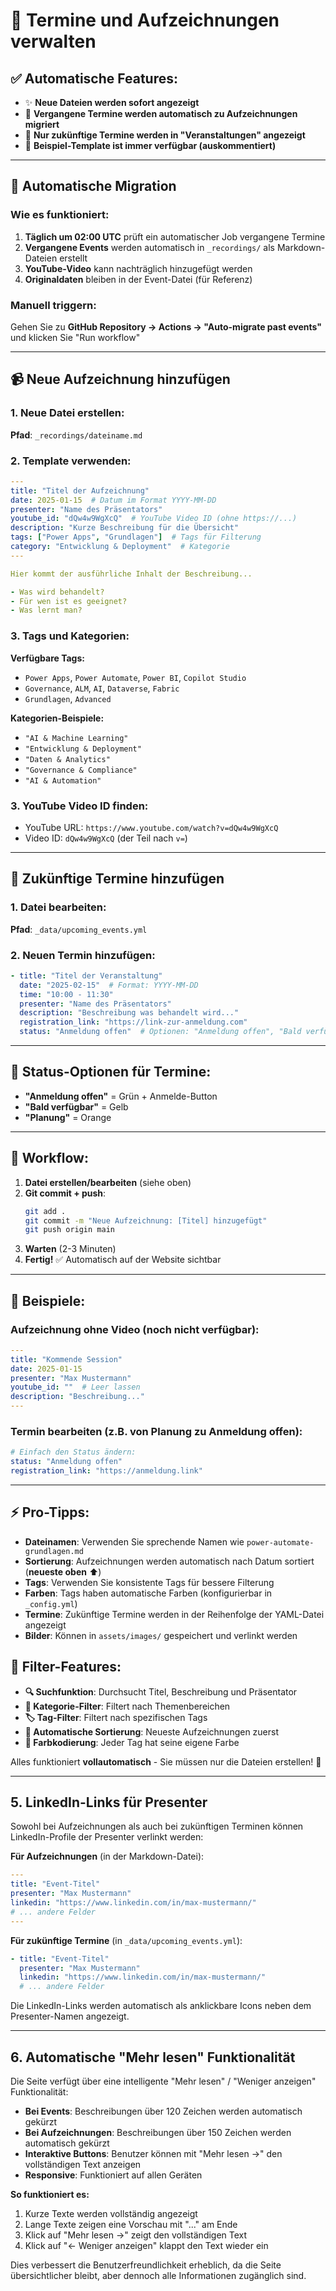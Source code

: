 # 📅 Termine und Aufzeichnungen verwalten

## ✅ **Automatische Features**: 
- ✨ **Neue Dateien werden sofort angezeigt**
- 🤖 **Vergangene Termine werden automatisch zu Aufzeichnungen migriert**
- 📅 **Nur zukünftige Termine werden in "Veranstaltungen" angezeigt**
- 💾 **Beispiel-Template ist immer verfügbar (auskommentiert)**

---

## 🤖 **Automatische Migration**

### Wie es funktioniert:
1. **Täglich um 02:00 UTC** prüft ein automatischer Job vergangene Termine
2. **Vergangene Events** werden automatisch in `_recordings/` als Markdown-Dateien erstellt
3. **YouTube-Video** kann nachträglich hinzugefügt werden
4. **Originaldaten** bleiben in der Event-Datei (für Referenz)

### Manuell triggern:
Gehen Sie zu **GitHub Repository → Actions → "Auto-migrate past events"** und klicken Sie "Run workflow"

---

## 📹 **Neue Aufzeichnung hinzufügen**

### 1. Neue Datei erstellen:
**Pfad**: `_recordings/dateiname.md`

### 2. Template verwenden:
```yaml
---
title: "Titel der Aufzeichnung"
date: 2025-01-15  # Datum im Format YYYY-MM-DD
presenter: "Name des Präsentators"
youtube_id: "dQw4w9WgXcQ"  # YouTube Video ID (ohne https://...)
description: "Kurze Beschreibung für die Übersicht"
tags: ["Power Apps", "Grundlagen"]  # Tags für Filterung
category: "Entwicklung & Deployment"  # Kategorie
---

Hier kommt der ausführliche Inhalt der Beschreibung...

- Was wird behandelt?
- Für wen ist es geeignet?
- Was lernt man?
```

### 3. **Tags und Kategorien**:

**Verfügbare Tags:**
- `Power Apps`, `Power Automate`, `Power BI`, `Copilot Studio`
- `Governance`, `ALM`, `AI`, `Dataverse`, `Fabric`
- `Grundlagen`, `Advanced`

**Kategorien-Beispiele:**
- `"AI & Machine Learning"`
- `"Entwicklung & Deployment"`
- `"Daten & Analytics"`
- `"Governance & Compliance"`
- `"AI & Automation"`

### 3. YouTube Video ID finden:
- YouTube URL: `https://www.youtube.com/watch?v=dQw4w9WgXcQ`
- Video ID: `dQw4w9WgXcQ` (der Teil nach `v=`)

---

## 📅 **Zukünftige Termine hinzufügen**

### 1. Datei bearbeiten:
**Pfad**: `_data/upcoming_events.yml`

### 2. Neuen Termin hinzufügen:
```yaml
- title: "Titel der Veranstaltung"
  date: "2025-02-15"  # Format: YYYY-MM-DD
  time: "10:00 - 11:30"
  presenter: "Name des Präsentators"
  description: "Beschreibung was behandelt wird..."
  registration_link: "https://link-zur-anmeldung.com"
  status: "Anmeldung offen"  # Optionen: "Anmeldung offen", "Bald verfügbar", "Planung"
```

---

## 🎨 **Status-Optionen für Termine**:

- **"Anmeldung offen"** = Grün + Anmelde-Button
- **"Bald verfügbar"** = Gelb  
- **"Planung"** = Orange

---

## 🚀 **Workflow**:

1. **Datei erstellen/bearbeiten** (siehe oben)
2. **Git commit + push**:
   ```bash
   git add .
   git commit -m "Neue Aufzeichnung: [Titel] hinzugefügt"
   git push origin main
   ```
3. **Warten** (2-3 Minuten) 
4. **Fertig!** ✅ Automatisch auf der Website sichtbar

---

## 📝 **Beispiele**:

### Aufzeichnung ohne Video (noch nicht verfügbar):
```yaml
---
title: "Kommende Session"
date: 2025-01-15
presenter: "Max Mustermann"
youtube_id: ""  # Leer lassen
description: "Beschreibung..."
---
```

### Termin bearbeiten (z.B. von Planung zu Anmeldung offen):
```yaml
# Einfach den Status ändern:
status: "Anmeldung offen"
registration_link: "https://anmeldung.link"
```

---

## ⚡ **Pro-Tipps**:

- **Dateinamen**: Verwenden Sie sprechende Namen wie `power-automate-grundlagen.md`
- **Sortierung**: Aufzeichnungen werden automatisch nach Datum sortiert (**neueste oben** ⬆️)
- **Tags**: Verwenden Sie konsistente Tags für bessere Filterung
- **Farben**: Tags haben automatische Farben (konfigurierbar in `_config.yml`)
- **Termine**: Zukünftige Termine werden in der Reihenfolge der YAML-Datei angezeigt
- **Bilder**: Können in `assets/images/` gespeichert und verlinkt werden

## 🎯 **Filter-Features**:

- **🔍 Suchfunktion**: Durchsucht Titel, Beschreibung und Präsentator
- **📂 Kategorie-Filter**: Filtert nach Themenbereichen
- **🏷️ Tag-Filter**: Filtert nach spezifischen Tags
- **📅 Automatische Sortierung**: Neueste Aufzeichnungen zuerst
- **🎨 Farbkodierung**: Jeder Tag hat seine eigene Farbe

Alles funktioniert **vollautomatisch** - Sie müssen nur die Dateien erstellen! 🎉

---

## 5. LinkedIn-Links für Presenter

Sowohl bei Aufzeichnungen als auch bei zukünftigen Terminen können LinkedIn-Profile der Presenter verlinkt werden:

**Für Aufzeichnungen** (in der Markdown-Datei):
```yaml
---
title: "Event-Titel"
presenter: "Max Mustermann"
linkedin: "https://www.linkedin.com/in/max-mustermann/"
# ... andere Felder
---
```

**Für zukünftige Termine** (in `_data/upcoming_events.yml`):
```yaml
- title: "Event-Titel"
  presenter: "Max Mustermann"
  linkedin: "https://www.linkedin.com/in/max-mustermann/"
  # ... andere Felder
```

Die LinkedIn-Links werden automatisch als anklickbare Icons neben dem Presenter-Namen angezeigt.

---

## 6. Automatische "Mehr lesen" Funktionalität

Die Seite verfügt über eine intelligente "Mehr lesen" / "Weniger anzeigen" Funktionalität:

- **Bei Events**: Beschreibungen über 120 Zeichen werden automatisch gekürzt
- **Bei Aufzeichnungen**: Beschreibungen über 150 Zeichen werden automatisch gekürzt
- **Interaktive Buttons**: Benutzer können mit "Mehr lesen →" den vollständigen Text anzeigen
- **Responsive**: Funktioniert auf allen Geräten

**So funktioniert es:**
1. Kurze Texte werden vollständig angezeigt
2. Lange Texte zeigen eine Vorschau mit "..." am Ende
3. Klick auf "Mehr lesen →" zeigt den vollständigen Text
4. Klick auf "← Weniger anzeigen" klappt den Text wieder ein

Dies verbessert die Benutzerfreundlichkeit erheblich, da die Seite übersichtlicher bleibt, aber dennoch alle Informationen zugänglich sind.
